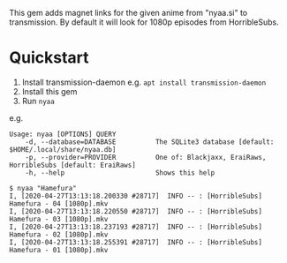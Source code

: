 This gem adds magnet links for the given anime from "nyaa.si" to transmission. By
default it will look for 1080p episodes from HorribleSubs.

# Quickstart

1. Install transmission-daemon e.g. `apt install transmission-daemon`
2. Install this gem
3. Run `nyaa`

e.g.

```
Usage: nyaa [OPTIONS] QUERY
    -d, --database=DATABASE          The SQLite3 database [default: $HOME/.local/share/nyaa.db]
    -p, --provider=PROVIDER          One of: Blackjaxx, EraiRaws, HorribleSubs [default: EraiRaws]
    -h, --help                       Shows this help
```

```
$ nyaa "Hamefura"
I, [2020-04-27T13:13:18.200330 #28717]  INFO -- : [HorribleSubs] Hamefura - 04 [1080p].mkv
I, [2020-04-27T13:13:18.220550 #28717]  INFO -- : [HorribleSubs] Hamefura - 03 [1080p].mkv
I, [2020-04-27T13:13:18.237193 #28717]  INFO -- : [HorribleSubs] Hamefura - 02 [1080p].mkv
I, [2020-04-27T13:13:18.255391 #28717]  INFO -- : [HorribleSubs] Hamefura - 01 [1080p].mkv
```
